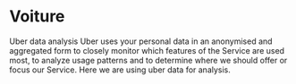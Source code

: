 # Voiture
Uber data analysis
Uber uses your personal data in an anonymised and aggregated form to closely monitor which features of the Service are used most, to analyze usage patterns and to determine where we should offer or focus our Service.
Here we are using uber data for analysis.
